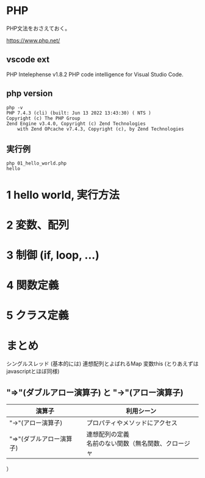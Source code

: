 # PHP

PHP文法をおさえておく。

https://www.php.net/

## vscode ext
PHP Intelephense v1.8.2 PHP code intelligence for Visual Studio Code.


## php version
```
php -v
PHP 7.4.3 (cli) (built: Jun 13 2022 13:43:30) ( NTS )
Copyright (c) The PHP Group
Zend Engine v3.4.0, Copyright (c) Zend Technologies
    with Zend OPcache v7.4.3, Copyright (c), by Zend Technologies
```

## 実行例
```
php 01_hello_world.php
hello
```

# 1 hello world, 実行方法
# 2 変数、配列
# 3 制御 (if, loop, ...)
# 4 関数定義
# 5 クラス定義
# まとめ
シングルスレッド (基本的には) 
連想配列とよばれるMap
変数this (とりあえずはjavascriptとほぼ同様)

## "=>"(ダブルアロー演算子) と "->"(アロー演算子)　

| 演算子 | 利用シーン |
| --- | --- |
| "->"(アロー演算子) | プロパティやメソッドにアクセス |
| "=>"(ダブルアロー演算子) | 連想配列の定義<br>名前のない関数（無名関数、クロージャ |
）